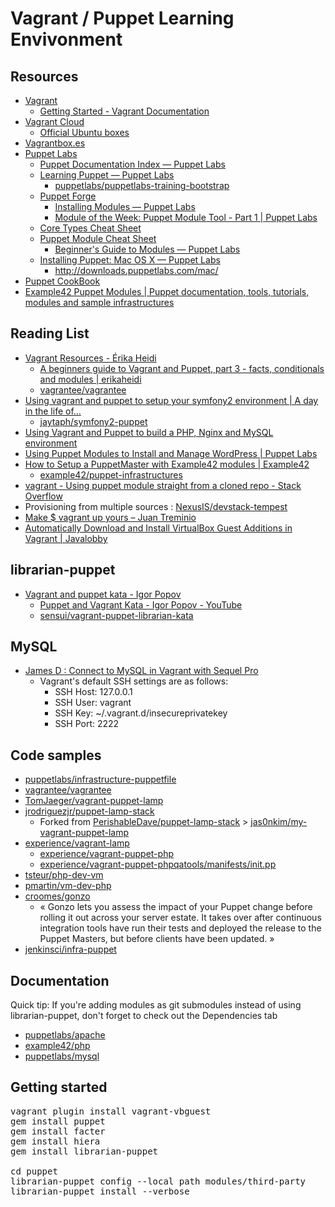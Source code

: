 Vagrant / Puppet  Learning Envivonment
=========================================

Resources
------------

* [Vagrant](http://www.vagrantup.com/)
    * [Getting Started - Vagrant Documentation](http://docs.vagrantup.com/v2/getting-started/)
* [Vagrant Cloud](https://vagrantcloud.com/)
    * [Official Ubuntu boxes](https://vagrantcloud.com/ubuntu)
* [Vagrantbox.es](http://www.vagrantbox.es/)
* [Puppet Labs](http://puppetlabs.com/)
    * [Puppet Documentation Index — Puppet Labs](http://docs.puppetlabs.com/puppet/)
    * [Learning Puppet — Puppet Labs](http://docs.puppetlabs.com/learning/introduction.html)
        * [puppetlabs/puppetlabs-training-bootstrap](https://github.com/puppetlabs/puppetlabs-training-bootstrap)
    * [Puppet Forge](https://forge.puppetlabs.com/)
        * [Installing Modules — Puppet Labs](http://docs.puppetlabs.com/puppet/latest/reference/modules_installing.html)
        * [Module of the Week: Puppet Module Tool - Part 1 | Puppet Labs](http://puppetlabs.com/blog/module-of-the-week-puppet-module-tool-part-1)
    * [Core Types Cheat Sheet](http://docs.puppetlabs.com/puppet_core_types_cheatsheet.pdf)
    * [Puppet Module Cheat Sheet](http://docs.puppetlabs.com/module_cheat_sheet.html)
        * [Beginner's Guide to Modules — Puppet Labs](http://docs.puppetlabs.com/guides/module_guides/bgtm.html)
    * [Installing Puppet: Mac OS X — Puppet Labs](http://docs.puppetlabs.com/guides/install_puppet/install_osx.html)
        * <http://downloads.puppetlabs.com/mac/>
* [Puppet CookBook](http://www.puppetcookbook.com/)
* [Example42 Puppet Modules | Puppet documentation, tools, tutorials, modules and sample infrastructures](http://www.example42.com/)


Reading List
---------------

* [Vagrant Resources - Érika Heidi](http://www.erikaheidi.com/vagrant)
    * [A beginners guide to Vagrant and Puppet, part 3 - facts, conditionals and modules | erikaheidi](http://www.erikaheidi.com/blog/a-beginners-guide-to-vagrant-and-puppet-part-3-facts-conditional)
    * [vagrantee/vagrantee](https://github.com/vagrantee/vagrantee)
* [Using vagrant and puppet to setup your symfony2 environment | A day in the life of…](https://www.adayinthelifeof.nl/2012/06/29/using-vagrant-and-puppet-to-setup-your-symfony2-environment/)
    * [jaytaph/symfony2-puppet](https://github.com/jaytaph/symfony2-puppet)
* [Using Vagrant and Puppet to build a PHP, Nginx and MySQL environment](http://jamesmcfadden.co.uk/using-vagrant-and-puppet-to-build-a-php-nginx-and-mysql-environment/)
* [Using Puppet Modules to Install and Manage WordPress | Puppet Labs](http://puppetlabs.com/blog/using-puppet-modules-to-install-and-manage-wordpress)
* [How to Setup a PuppetMaster with Example42 modules | Example42](http://www.example42.com/?q=How_to_Setup_a_PuppetMaster)
    * [example42/puppet-infrastructures](https://github.com/example42/puppet-infrastructures)
* [vagrant - Using puppet module straight from a cloned repo - Stack Overflow](http://stackoverflow.com/questions/17570554/using-puppet-module-straight-from-a-cloned-repo)
* Provisioning from multiple sources : [NexusIS/devstack-tempest](https://github.com/NexusIS/devstack-tempest/blob/master/Vagrantfile)
* [Make $ vagrant up yours – Juan Treminio](https://jtreminio.com/2013/06/make_vagrant_up_yours/)
* [Automatically Download and Install VirtualBox Guest Additions in Vagrant | Javalobby](http://java.dzone.com/articles/automatically-download-and)


librarian-puppet
------------------

* [Vagrant and puppet kata - Igor Popov](http://igorpopov.io/katas/2013/12/02/vagrant-puppet-librarian-kata/)
    * [Puppet and Vagrant Kata - Igor Popov - YouTube](https://www.youtube.com/watch?v=2ADTsgR_xoE)
    * [sensui/vagrant-puppet-librarian-kata](https://github.com/sensui/vagrant-puppet-librarian-kata)

MySQL
--------

* [James D : Connect to MySQL in Vagrant with Sequel Pro](https://coderwall.com/p/yzwqvg)
    * Vagrant's default SSH settings are as follows:
        * SSH Host: 127.0.0.1
        * SSH User: vagrant
        * SSH Key: ~/.vagrant.d/insecureprivatekey
        * SSH Port: 2222


Code samples
--------------

* [puppetlabs/infrastructure-puppetfile](https://github.com/puppetlabs/infrastructure-puppetfile/blob/production/Puppetfile)
* [vagrantee/vagrantee](https://github.com/vagrantee/vagrantee)
* [TomJaeger/vagrant-puppet-lamp](https://github.com/TomJaeger/vagrant-puppet-lamp)
* [jrodriguezjr/puppet-lamp-stack](https://github.com/jrodriguezjr/puppet-lamp-stack)
    * Forked from [PerishableDave/puppet-lamp-stack](https://github.com/PerishableDave/puppet-lamp-stack) > [jas0nkim/my-vagrant-puppet-lamp](https://github.com/jas0nkim/my-vagrant-puppet-lamp)
* [experience/vagrant-lamp](https://github.com/experience/vagrant-lamp)
    * [experience/vagrant-puppet-php](https://github.com/experience/vagrant-puppet-php)
    * [experience/vagrant-puppet-phpqatools/manifests/init.pp](https://github.com/experience/vagrant-puppet-phpqatools/blob/master/manifests/init.pp)
* [tsteur/php-dev-vm](https://github.com/tsteur/php-dev-vm)
* [pmartin/vm-dev-php](https://github.com/pmartin/vm-dev-php)
* [croomes/gonzo](https://github.com/croomes/gonzo)
    * « Gonzo lets you assess the impact of your Puppet change before rolling it out across your server estate. It takes over after continuous integration tools have run their tests and deployed the release to the Puppet Masters, but before clients have been updated. »
* [jenkinsci/infra-puppet](https://github.com/jenkinsci/infra-puppet)


Documentation
-----------------

Quick tip: If you're adding modules as git submodules instead of using librarian-puppet, don't forget to check out the Dependencies tab

* [puppetlabs/apache](https://forge.puppetlabs.com/puppetlabs/apache)
* [example42/php](https://forge.puppetlabs.com/example42/php)
* [puppetlabs/mysql](https://forge.puppetlabs.com/puppetlabs/mysql)


Getting started
------------------

<pre>
vagrant plugin install vagrant-vbguest
gem install puppet
gem install facter
gem install hiera
gem install librarian-puppet

cd puppet
librarian-puppet config --local path modules/third-party
librarian-puppet install --verbose
</pre>

